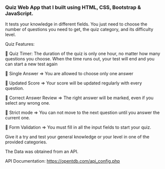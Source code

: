 ### Quiz Web App that I built using HTML, CSS, Bootstrap & JavaScript.

It tests your knowledge in different fields. You just need to choose the number of questions you need to get, the quiz category, and its difficulty level.

Quiz Features:

📌 Quiz Timer: The duration of the quiz is only one hour, no matter how many questions you choose. When the time runs out, your test will end and you can start a new test again

📌 Single Answer => You are allowed to choose only one answer

📌 Updated Score => Your score will be updated regularly with every question.

📌 Correct Answer Review => The right answer will be marked, even if you select any wrong one.

📌 Strict mode => You can not move to the next question until you answer the current one.

📌 Form Validation => You must fill in all the input fields to start your quiz.

Give it a try and test your general knowledge or your level in one of the provided categories.

The Data was obtained from an API.

API Documentation: https://opentdb.com/api_config.php 
